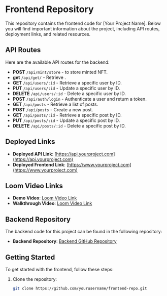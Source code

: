 # Frontend Repository

This repository contains the frontend code for [Your Project Name]. Below you will find important information about the project, including API routes, deployment links, and related resources.

## API Routes

Here are the available API routes for the backend:

- **POST** `/api/mint/store` - to store minted NFT.
- **get** `/api/get/` - Retrieve .
- **GET** `/api/users/:id` - Retrieve a specific user by ID.
- **PUT** `/api/users/:id` - Update a specific user by ID.
- **DELETE** `/api/users/:id` - Delete a specific user by ID.
- **POST** `/api/auth/login` - Authenticate a user and return a token.
- **GET** `/api/posts` - Retrieve a list of posts.
- **POST** `/api/posts` - Create a new post.
- **GET** `/api/posts/:id` - Retrieve a specific post by ID.
- **PUT** `/api/posts/:id` - Update a specific post by ID.
- **DELETE** `/api/posts/:id` - Delete a specific post by ID.

## Deployed Links

- **Deployed API Link**: [https://api.yourproject.com](https://api.yourproject.com)
- **Deployed Frontend Link**: [https://www.yourproject.com](https://www.yourproject.com)

## Loom Video Links

- **Demo Video**: [Loom Video Link](https://www.loom.com/share/your-video-id)
- **Walkthrough Video**: [Loom Video Link](https://www.loom.com/share/your-video-id)

## Backend Repository

The backend code for this project can be found in the following repository:

- **Backend Repository**: [Backend GitHub Repository](https://github.com/yourusername/backend-repo)

## Getting Started

To get started with the frontend, follow these steps:

1. Clone the repository:
   ```bash
   git clone https://github.com/yourusername/frontend-repo.git
